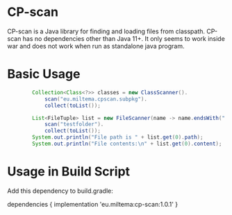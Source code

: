 # CP-scan
CP-scan is a Java library for finding and loading files from classpath. CP-scan has no dependencies other than Java 11+.
It only seems to work inside war and does not work when run as standalone java program.

# Basic Usage

```java
		Collection<Class<?>> classes = new ClassScanner().
			scan("eu.miltema.cpscan.subpkg").
			collect(toList());
```

```java
		List<FileTuple> list = new FileScanner(name -> name.endsWith(".txt")).
			scan("testfolder").
			collect(toList());
		System.out.println("File path is " + list.get(0).path);
		System.out.println("File contents:\n" + list.get(0).content);
```

# Usage in Build Script

Add this dependency to build.gradle:

dependencies {
    implementation 'eu.miltema:cp-scan:1.0.1'
}
